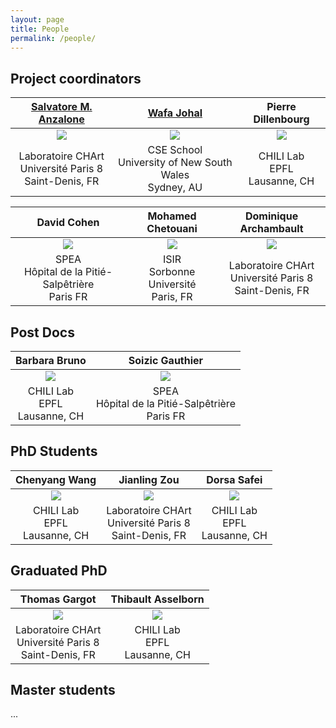 ```yaml
---
layout: page
title: People
permalink: /people/
---
```


## Project coordinators

| [Salvatore M. Anzalone](https://sites.google.com/site/anzalones/) | [Wafa Johal](https://wafa.johal.org/) | Pierre Dillenbourg |
|:-:|:-:|:-:|
| ![](/images/people-salvatore-anzalone.jpg)  | ![](/images/people-wafa-johal.jpg) | ![](/images/people-pierre-dillenbourg.jpg) |
| Laboratoire CHArt <br/> Université Paris 8 <br/> Saint-Denis, FR | CSE School <br/> University of New South Wales <br/> Sydney, AU | CHILI Lab <br/> EPFL <br/> Lausanne, CH |

| David Cohen | Mohamed Chetouani | Dominique Archambault |
|:-:|:-:|:-:|
| ![](/images/people-david-cohen.jpg)  | ![](/images/people-mohamed-chetouani.jpg) | ![](/images/people-dominique-archambault.jpg) |
| SPEA <br/> Hôpital de la Pitié-Salpêtrière <br/> Paris FR | ISIR <br/> Sorbonne Université <br/> Paris, FR | Laboratoire CHArt <br/> Université Paris 8 <br/> Saint-Denis, FR |

## Post Docs

| Barbara Bruno | Soizic Gauthier |
|:-:|:-:|
| ![](/images/people-barbara-bruno.jpg)  | ![](/images/people-soizic-gauthier.jpg) |
| CHILI Lab <br/> EPFL <br/> Lausanne, CH | SPEA <br/> Hôpital de la Pitié-Salpêtrière <br/> Paris FR |

## PhD Students

| Chenyang Wang | Jianling Zou | Dorsa Safei |
|:-:|:-:|:-:|
| ![](/images/people-chenyang-wang.jpg)  | ![](/images/people-jianling-zou.jpg) | ![](/images/people-dorsa-safei.jpg) |
| CHILI Lab <br/> EPFL <br/> Lausanne, CH | Laboratoire CHArt <br/> Université Paris 8 <br/> Saint-Denis, FR | CHILI Lab <br/> EPFL <br/> Lausanne, CH |

## Graduated PhD
| Thomas Gargot | Thibault Asselborn |
|:-:|:-:|
| ![](/images/people-thomas-gargot.jpg)  | ![](/images/people-thibault-asselborn.jpg) |
| Laboratoire CHArt <br/> Université Paris 8 <br/> Saint-Denis, FR | CHILI Lab <br/> EPFL <br/> Lausanne, CH |



## Master students
...





